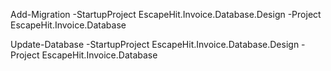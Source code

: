 ﻿Add-Migration -StartupProject EscapeHit.Invoice.Database.Design -Project EscapeHit.Invoice.Database <Name>

Update-Database -StartupProject EscapeHit.Invoice.Database.Design -Project EscapeHit.Invoice.Database